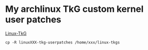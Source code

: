 # My archlinux TkG custom kernel user patches

[Linux-TkG](https://github.com/Frogging-Family/linux-tkgs)

```
cp -R linuxXXX-tkg-userpatches /home/xxx/linux-tkgs
```
